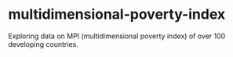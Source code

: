# multidimensional-poverty-index
Exploring data on MPI (multidimensional poverty index) of over 100 developing countries.
